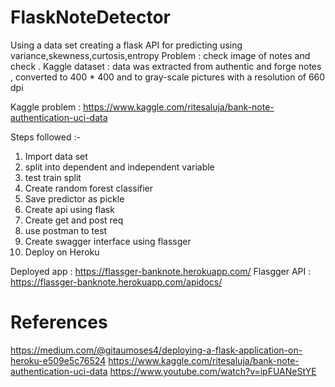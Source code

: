 # FlaskNoteDetector
Using a data set creating a flask API for predicting using variance,skewness,curtosis,entropy
Problem : check image of notes and check .
Kaggle dataset : data was extracted from authentic and forge notes 
, converted to 400 * 400 and to gray-scale pictures with a resolution of 660 dpi

Kaggle problem : https://www.kaggle.com/ritesaluja/bank-note-authentication-uci-data

Steps followed :- 
1. Import data set 
2. split into dependent and independent variable 
3. test train split
4. Create random forest classifier 
5. Save predictor as pickle 
6. Create api using flask
7. Create get and post req 
8. use postman to test 
9. Create swagger interface using flassger
10. Deploy on Heroku

Deployed app : https://flassger-banknote.herokuapp.com/
Flasgger API : https://flassger-banknote.herokuapp.com/apidocs/ 
# References 
https://medium.com/@gitaumoses4/deploying-a-flask-application-on-heroku-e509e5c76524
https://www.kaggle.com/ritesaluja/bank-note-authentication-uci-data
https://www.youtube.com/watch?v=ipFUANeStYE
